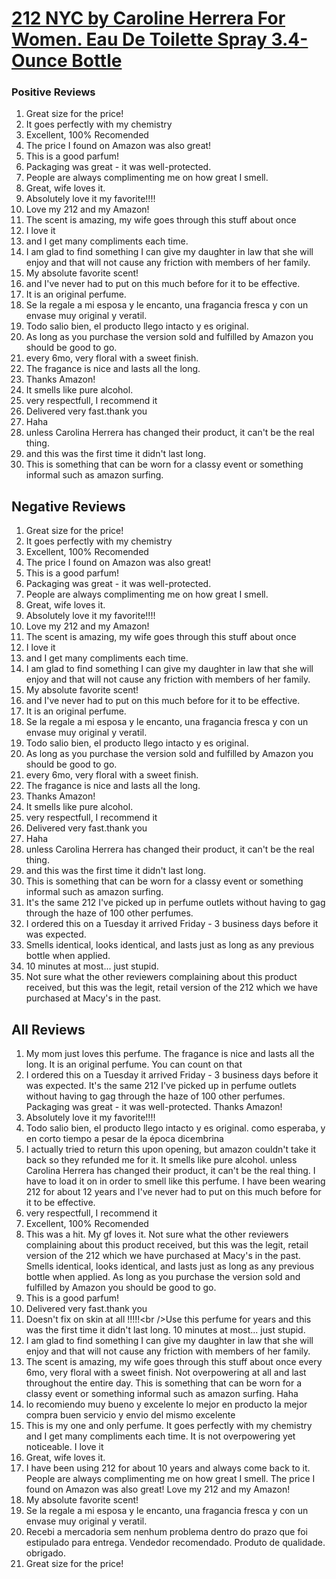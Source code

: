 # [212 NYC by Caroline Herrera For Women. Eau De Toilette Spray 3.4-Ounce Bottle](https://products.checkmycream.com/products/212-NYC-by-Caroline-Herrera-For-Women.-Eau-De-Toilette-Spray-3.4-Ounce-Bottle.html)

### Positive Reviews

<ol>
      <li>Great size for the price!</li>
      <li>It goes perfectly with my chemistry</li>
      <li>Excellent, 100% Recomended</li>
      <li>The price I found on Amazon was also great!  </li>
      <li>This is a good parfum!</li>
      <li>Packaging was great - it was well-protected.</li>
      <li>People are always complimenting me on how great I smell.  </li>
      <li>Great, wife loves it.</li>
      <li>Absolutely love it my favorite!!!!</li>
      <li>Love my 212 and my Amazon!</li>
      <li>The scent is amazing, my wife goes through this stuff about once</li>
      <li>I love it</li>
      <li>and I get many compliments each time.</li>
      <li>I am glad to find something I can give my daughter in law that  she will enjoy and that will not cause any friction with members of her family.</li>
      <li>My absolute favorite scent!</li>
      <li>and I&#x27;ve never had to put on this much before for it to be effective.</li>
      <li>It is an original perfume.</li>
      <li>Se la regale a mi esposa y le encanto, una fragancia fresca y con un envase muy original y veratil.</li>
      <li>Todo salio bien, el producto llego intacto y es original.</li>
      <li>As long as you purchase the version sold and fulfilled by Amazon you should be good to go.</li>
      <li>every 6mo, very floral with a sweet finish.</li>
      <li>The fragance is nice and lasts all the long.</li>
      <li>Thanks Amazon!</li>
      <li>It smells like pure alcohol.  </li>
      <li>very respectfull, I recommend it</li>
      <li>Delivered very fast.thank you</li>
      <li>Haha</li>
      <li>unless Carolina Herrera has changed their product, it can&#x27;t be the real thing.  </li>
      <li>and this was the first time it didn&#x27;t last long.</li>
      <li>This is something that can be worn for a classy event or something informal such as amazon surfing.</li>
</ol>


<h2>Negative Reviews</h2>
<ol>
<li> Great size for the price!</li>
<li> It goes perfectly with my chemistry</li>
<li> Excellent, 100% Recomended</li>
<li> The price I found on Amazon was also great!  </li>
<li> This is a good parfum!</li>
<li> Packaging was great - it was well-protected.</li>
<li> People are always complimenting me on how great I smell.  </li>
<li> Great, wife loves it.</li>
<li> Absolutely love it my favorite!!!!</li>
<li> Love my 212 and my Amazon!</li>
<li> The scent is amazing, my wife goes through this stuff about once</li>
<li> I love it</li>
<li> and I get many compliments each time.</li>
<li> I am glad to find something I can give my daughter in law that  she will enjoy and that will not cause any friction with members of her family.</li>
<li> My absolute favorite scent!</li>
<li> and I&#x27;ve never had to put on this much before for it to be effective.</li>
<li> It is an original perfume.</li>
<li> Se la regale a mi esposa y le encanto, una fragancia fresca y con un envase muy original y veratil.</li>
<li> Todo salio bien, el producto llego intacto y es original.</li>
<li> As long as you purchase the version sold and fulfilled by Amazon you should be good to go.</li>
<li> every 6mo, very floral with a sweet finish.</li>
<li> The fragance is nice and lasts all the long.</li>
<li> Thanks Amazon!</li>
<li> It smells like pure alcohol.  </li>
<li> very respectfull, I recommend it</li>
<li> Delivered very fast.thank you</li>
<li> Haha</li>
<li> unless Carolina Herrera has changed their product, it can&#x27;t be the real thing.  </li>
<li> and this was the first time it didn&#x27;t last long.</li>
<li> This is something that can be worn for a classy event or something informal such as amazon surfing.</li>
<li> It&#x27;s the same 212 I&#x27;ve picked up in perfume outlets without having to gag through the haze of 100 other perfumes.</li>
<li> I ordered this on a Tuesday it arrived Friday - 3 business days before it was expected.</li>
<li> Smells identical, looks identical, and lasts just as long as any previous bottle when applied.</li>
<li> 10 minutes at most... just stupid.</li>
<li> Not sure what the other reviewers complaining about this product received, but this was the legit, retail version of the 212 which we have purchased at Macy&#x27;s in the past.</li>
</ol>

<h2>All Reviews</h2>

<ol>
    <li> My mom just loves this perfume.  The fragance is nice and lasts all the long. It is an original perfume. You can count on that</li>
    <li> I ordered this on a Tuesday it arrived Friday - 3 business days before it was expected. It&#x27;s the same 212 I&#x27;ve picked up in perfume outlets without having to gag through the haze of 100 other perfumes. Packaging was great - it was well-protected. Thanks Amazon!</li>
    <li> Absolutely love it my favorite!!!!</li>
    <li> Todo salio bien, el producto llego intacto y es original. como esperaba, y en corto tiempo a pesar de la época dicembrina</li>
    <li> I actually tried to return this upon opening, but amazon couldn&#x27;t take it back so they refunded me for it.  It smells like pure alcohol.  unless Carolina Herrera has changed their product, it can&#x27;t be the real thing.  I have to load it on in order to smell like this perfume.  I have been wearing 212 for about 12 years and I&#x27;ve never had to put on this much before for it to be effective.</li>
    <li> very respectfull, I recommend it</li>
    <li> Excellent, 100% Recomended</li>
    <li> This was a hit. My gf loves it. Not sure what the other reviewers complaining about this product received, but this was the legit, retail version of the 212 which we have purchased at Macy&#x27;s in the past. Smells identical, looks identical, and lasts just as long as any previous bottle when applied. As long as you purchase the version sold and fulfilled by Amazon you should be good to go.</li>
    <li> This is a good parfum!</li>
    <li> Delivered very fast.thank you</li>
    <li> Doesn&#x27;t fix on skin at all !!!!!&lt;br /&gt;Use this perfume for years and this was the first time it didn&#x27;t last long. 10 minutes at most... just stupid.</li>
    <li> I am glad to find something I can give my daughter in law that  she will enjoy and that will not cause any friction with members of her family.</li>
    <li> The scent is amazing, my wife goes through this stuff about once every 6mo, very floral with a sweet finish. Not overpowering at all and last throughout the entire day. This is something that can be worn for a classy event or something informal such as amazon surfing. Haha</li>
    <li> lo recomiendo muy bueno y excelente lo mejor en producto la mejor compra buen servicio y envio del mismo excelente</li>
    <li> This is my one and only perfume. It goes perfectly with my chemistry and I get many compliments each time. It is not overpowering yet noticeable. I love it</li>
    <li> Great, wife loves it.</li>
    <li> I have been using 212 for about 10 years and always come back to it.  People are always complimenting me on how great I smell.  The price I found on Amazon was also great!  Love my 212 and my Amazon!</li>
    <li> My absolute favorite scent!</li>
    <li> Se la regale a mi esposa y le encanto, una fragancia fresca y con un envase muy original y veratil.</li>
    <li> Recebi a mercadoria sem nenhum problema dentro do prazo que foi estipulado para entrega. Vendedor recomendado. Produto de qualidade. obrigado.</li>
    <li> Great size for the price!</li>
</ol>




